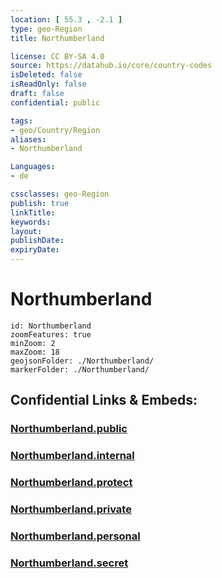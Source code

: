 ```yaml
---
location: [ 55.3 , -2.1 ] 
type: geo-Region
title: Northumberland

license: CC BY-SA 4.0
source: https://datahub.io/core/country-codes
isDeleted: false
isReadOnly: false
draft: false
confidential: public

tags:
- geo/Country/Region
aliases:
- Northumberland

Languages:
- de

cssclasses: geo-Region
publish: true
linkTitle: 
keywords: 
layout: 
publishDate: 
expiryDate: 
---
```


# Northumberland

```leaflet
id: Northumberland
zoomFeatures: true 
minZoom: 2 
maxZoom: 18
geojsonFolder: ./Northumberland/
markerFolder: ./Northumberland/
```


## Confidential Links & Embeds: 

### [Northumberland.public](/_public/\Earth\Continent\Europe\Europe~North\UK\England\Regions~England\North_East_EnglandNorthumberland.public.md) 

### [Northumberland.internal](/_internal/\Earth\Continent\Europe\Europe~North\UK\England\Regions~England\North_East_EnglandNorthumberland.internal.md) 

### [Northumberland.protect](/_protect/\Earth\Continent\Europe\Europe~North\UK\England\Regions~England\North_East_EnglandNorthumberland.protect.md) 

### [Northumberland.private](/_private/\Earth\Continent\Europe\Europe~North\UK\England\Regions~England\North_East_EnglandNorthumberland.private.md) 

### [Northumberland.personal](/_personal/\Earth\Continent\Europe\Europe~North\UK\England\Regions~England\North_East_EnglandNorthumberland.personal.md) 

### [Northumberland.secret](/_secret/\Earth\Continent\Europe\Europe~North\UK\England\Regions~England\North_East_EnglandNorthumberland.secret.md)

